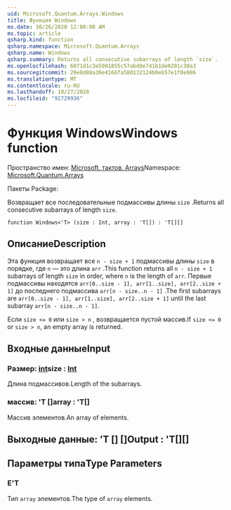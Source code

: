 ```yaml
---
uid: Microsoft.Quantum.Arrays.Windows
title: Функция Windows
ms.date: 10/26/2020 12:00:00 AM
ms.topic: article
qsharp.kind: function
qsharp.namespace: Microsoft.Quantum.Arrays
qsharp.name: Windows
qsharp.summary: Returns all consecutive subarrays of length `size`.
ms.openlocfilehash: 6071d1c3e5981855c57abd0e741b1de0201c30a3
ms.sourcegitcommit: 29e0d88a30e4166fa580132124b0eb57e1f0e986
ms.translationtype: MT
ms.contentlocale: ru-RU
ms.lasthandoff: 10/27/2020
ms.locfileid: "92729936"
---
```

# <a name="windows-function"></a><span data-ttu-id="5eabe-102">Функция Windows</span><span class="sxs-lookup"><span data-stu-id="5eabe-102">Windows function</span></span>

<span data-ttu-id="5eabe-103">Пространство имен: [Microsoft. тактов. Arrays](xref:Microsoft.Quantum.Arrays)</span><span class="sxs-lookup"><span data-stu-id="5eabe-103">Namespace: [Microsoft.Quantum.Arrays](xref:Microsoft.Quantum.Arrays)</span></span>

<span data-ttu-id="5eabe-104">Пакеты [](https://nuget.org/packages/)</span><span class="sxs-lookup"><span data-stu-id="5eabe-104">Package: [](https://nuget.org/packages/)</span></span>


<span data-ttu-id="5eabe-105">Возвращает все последовательные подмассивы длины `size` .</span><span class="sxs-lookup"><span data-stu-id="5eabe-105">Returns all consecutive subarrays of length `size`.</span></span>

```qsharp
function Windows<'T> (size : Int, array : 'T[]) : 'T[][]
```


## <a name="description"></a><span data-ttu-id="5eabe-106">Описание</span><span class="sxs-lookup"><span data-stu-id="5eabe-106">Description</span></span>

<span data-ttu-id="5eabe-107">Эта функция возвращает все `n - size + 1` подмассивы длины `size` в порядке, где `n` — это длина `arr` .</span><span class="sxs-lookup"><span data-stu-id="5eabe-107">This function returns all `n - size + 1` subarrays of length `size` in order, where `n` is the length of `arr`.</span></span>
<span data-ttu-id="5eabe-108">Первые подмассивы находятся `arr[0..size - 1], arr[1..size], arr[2..size + 1]` до последнего подмассива `arr[n - size..n - 1]` .</span><span class="sxs-lookup"><span data-stu-id="5eabe-108">The first subarrays are `arr[0..size - 1], arr[1..size], arr[2..size + 1]` until the last subarray `arr[n - size..n - 1]`.</span></span>

<span data-ttu-id="5eabe-109">Если `size <= 0` или `size > n` , возвращается пустой массив.</span><span class="sxs-lookup"><span data-stu-id="5eabe-109">If `size <= 0` or `size > n`, an empty array is returned.</span></span>

## <a name="input"></a><span data-ttu-id="5eabe-110">Входные данные</span><span class="sxs-lookup"><span data-stu-id="5eabe-110">Input</span></span>

### <a name="size--int"></a><span data-ttu-id="5eabe-111">Размер: [int](xref:microsoft.quantum.lang-ref.int)</span><span class="sxs-lookup"><span data-stu-id="5eabe-111">size : [Int](xref:microsoft.quantum.lang-ref.int)</span></span>

<span data-ttu-id="5eabe-112">Длина подмассивов.</span><span class="sxs-lookup"><span data-stu-id="5eabe-112">Length of the subarrays.</span></span>


### <a name="array--t"></a><span data-ttu-id="5eabe-113">массив: 'T []</span><span class="sxs-lookup"><span data-stu-id="5eabe-113">array : 'T[]</span></span>

<span data-ttu-id="5eabe-114">Массив элементов.</span><span class="sxs-lookup"><span data-stu-id="5eabe-114">An array of elements.</span></span>



## <a name="output--t"></a><span data-ttu-id="5eabe-115">Выходные данные: 'T [] []</span><span class="sxs-lookup"><span data-stu-id="5eabe-115">Output : 'T[][]</span></span>



## <a name="type-parameters"></a><span data-ttu-id="5eabe-116">Параметры типа</span><span class="sxs-lookup"><span data-stu-id="5eabe-116">Type Parameters</span></span>

### <a name="t"></a><span data-ttu-id="5eabe-117">Е</span><span class="sxs-lookup"><span data-stu-id="5eabe-117">'T</span></span>

<span data-ttu-id="5eabe-118">Тип `array` элементов.</span><span class="sxs-lookup"><span data-stu-id="5eabe-118">The type of `array` elements.</span></span>